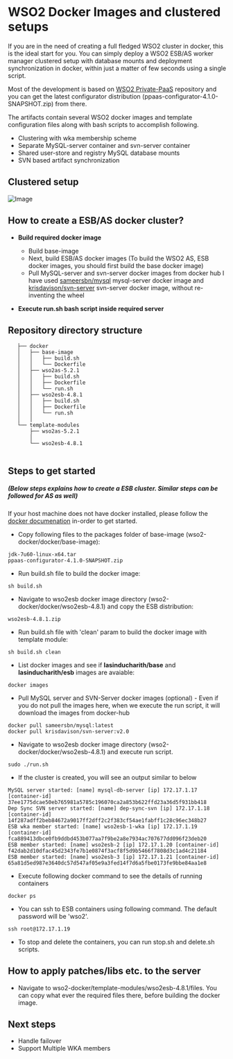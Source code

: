 # WSO2 Docker Images and clustered setups

If you are in the need of creating a full fledged WSO2 cluster in docker, this is the ideal start for you. You can simply deploy a WSO2 ESB/AS worker manager clustered setup with database mounts and deployment synchronization in docker, within just a matter of few seconds using a single script.

Most of the development is based on [WSO2 Private-PaaS](https://github.com/wso2/product-private-paas) repository and you can get the latest configurator distribution (ppaas-configurator-4.1.0-SNAPSHOT.zip) from there.

The artifacts contain several WSO2 docker images and template configuration files along with bash scripts to accomplish following.

* Clustering with wka membership scheme
* Separate MySQL-server container and svn-server container
* Shared user-store and registry MySQL database mounts
* SVN based artifact synchronization 

## Clustered setup

![Image](https://cloud.githubusercontent.com/assets/3282157/8763139/1362474a-2dad-11e5-942c-1ca9227a29c6.png)


## How to create a ESB/AS docker cluster?

* **Build required docker image**
  * Build base-image
  * Next, build ESB/AS docker images (To build the WSO2 AS, ESB docker images, you should  first build the base docker image)
  * Pull MySQL-server and svn-server docker images from docker hub
    I have used [sameersbn/mysql](https://registry.hub.docker.com/u/sameersbn/mysql/) mysql-server docker image and [krisdavison/svn-server](https://registry.hub.docker.com/u/krisdavison/svn-server/) svn-server docker image, without re-inventing the wheel

* **Execute run.sh bash script inside required server**


## Repository directory structure

```
   ├── docker
   │   ├── base-image
   │   │   ├── build.sh
   │   │   └── Dockerfile
   │   ├── wso2as-5.2.1
   │   │   ├── build.sh
   │   │   ├── Dockerfile
   │   │   └── run.sh
   │   ├── wso2esb-4.8.1
   │   │   ├── build.sh
   │   │   ├── Dockerfile
   │   │   └── run.sh
   │   │ 
   └── template-modules
       ├── wso2as-5.2.1
       │   
       └── wso2esb-4.8.1
          
```
## Steps to get started
##### (Below steps explains how to create a ESB cluster. Similar steps can be followed for AS as well)

If your host machine does not have docker installed, please follow the [docker documenation](https://docs.docker.com/installation/ubuntulinux/) in-order to get started. 

* Copy following files to the packages folder of base-image (wso2-docker/docker/base-image):
```
jdk-7u60-linux-x64.tar
ppaas-configurator-4.1.0-SNAPSHOT.zip
```

* Run build.sh file to build the docker image:
```
sh build.sh
```

* Navigate to wso2esb docker image directory (wso2-docker/docker/wso2esb-4.8.1) and copy the ESB distribution:
```
wso2esb-4.8.1.zip
```

* Run build.sh file with 'clean' param to build the docker image with template module:
```
sh build.sh clean
```

* List docker images and see if **lasinducharith/base** and  **lasinducharith/esb** images are avaiable:
```
docker images
```

* Pull MySQL server and SVN-Server docker images (optional) - Even if you do not pull the images here, when we execute the run script, it will download the images from docker-hub

```
docker pull sameersbn/mysql:latest
docker pull krisdavison/svn-server:v2.0
```

* Navigate to wso2esb docker image directory (wso2-docker/docker/wso2esb-4.8.1) and execute run script.
```
sudo ./run.sh
```

* If the cluster is created, you will see an output similar to below
```
MySQL server started: [name] mysql-db-server [ip] 172.17.1.17 [container-id] 37ee1775dcae50eb765981a5785c196070ca2a853b622ffd23a36d5f931bb418
Dep Sync SVN server started: [name] dep-sync-svn [ip] 172.17.1.18 [container-id] 14f287adff2beb84672a9017ff2dff2c2f383cf54ae1fabff1c28c96ec348b27
ESB wka member started: [name] wso2esb-1-wka [ip] 172.17.1.19 [container-id] fca889413dbce0fb9ddbd453b077aa7f9be2a8e7934ac707677dd096f23deb20
ESB member started: [name] wso2esb-2 [ip] 172.17.1.20 [container-id] f42dab2d10dfac45d2343fe7b1e0874f3acf8f5d9b5466f7808d3c1ad4c21184
ESB member started: [name] wso2esb-3 [ip] 172.17.1.21 [container-id] 65a81d5ed987e3640dc57d547af05e9a3fed14f7d6a5fbe0173fe9bbe84aa1e8
```

* Execute following docker command to see the details of running containers
```
docker ps
```

* You can ssh to ESB containers using following command. The default password will be 'wso2'.
```
ssh root@172.17.1.19
```

* To stop and delete the containers, you can run stop.sh and delete.sh scripts.


## How to apply patches/libs etc. to the server

* Navigate to wso2-docker/template-modules/wso2esb-4.8.1/files. You can copy what ever the required files there, before building the docker image.

## Next steps

* Handle failover
* Support Multiple WKA members


